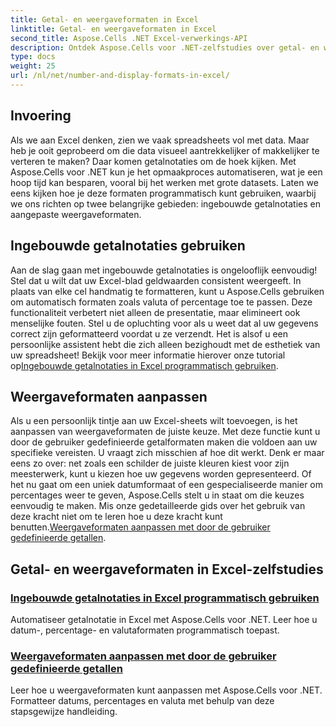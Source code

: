 ```yaml
---
title: Getal- en weergaveformaten in Excel
linktitle: Getal- en weergaveformaten in Excel
second_title: Aspose.Cells .NET Excel-verwerkings-API
description: Ontdek Aspose.Cells voor .NET-zelfstudies over getal- en weergaveformaten, inclusief ingebouwde en aangepaste opmaakopties voor Excel-automatisering.
type: docs
weight: 25
url: /nl/net/number-and-display-formats-in-excel/
---
```

## Invoering

Als we aan Excel denken, zien we vaak spreadsheets vol met data. Maar heb je ooit geprobeerd om die data visueel aantrekkelijker of makkelijker te verteren te maken? Daar komen getalnotaties om de hoek kijken. Met Aspose.Cells voor .NET kun je het opmaakproces automatiseren, wat je een hoop tijd kan besparen, vooral bij het werken met grote datasets. Laten we eens kijken hoe je deze formaten programmatisch kunt gebruiken, waarbij we ons richten op twee belangrijke gebieden: ingebouwde getalnotaties en aangepaste weergaveformaten.

## Ingebouwde getalnotaties gebruiken

Aan de slag gaan met ingebouwde getalnotaties is ongelooflijk eenvoudig! Stel dat u wilt dat uw Excel-blad geldwaarden consistent weergeeft. In plaats van elke cel handmatig te formatteren, kunt u Aspose.Cells gebruiken om automatisch formaten zoals valuta of percentage toe te passen. Deze functionaliteit verbetert niet alleen de presentatie, maar elimineert ook menselijke fouten. Stel u de opluchting voor als u weet dat al uw gegevens correct zijn geformatteerd voordat u ze verzendt. Het is alsof u een persoonlijke assistent hebt die zich alleen bezighoudt met de esthetiek van uw spreadsheet! Bekijk voor meer informatie hierover onze tutorial op[Ingebouwde getalnotaties in Excel programmatisch gebruiken](./using-built-in-number-formats/).

## Weergaveformaten aanpassen

Als u een persoonlijk tintje aan uw Excel-sheets wilt toevoegen, is het aanpassen van weergaveformaten de juiste keuze. Met deze functie kunt u door de gebruiker gedefinieerde getalformaten maken die voldoen aan uw specifieke vereisten. U vraagt zich misschien af hoe dit werkt. Denk er maar eens zo over: net zoals een schilder de juiste kleuren kiest voor zijn meesterwerk, kunt u kiezen hoe uw gegevens worden gepresenteerd. Of het nu gaat om een uniek datumformaat of een gespecialiseerde manier om percentages weer te geven, Aspose.Cells stelt u in staat om die keuzes eenvoudig te maken. Mis onze gedetailleerde gids over het gebruik van deze kracht niet om te leren hoe u deze kracht kunt benutten.[Weergaveformaten aanpassen met door de gebruiker gedefinieerde getallen](./customizing-display-formats-with-user-defined-numbers/).

## Getal- en weergaveformaten in Excel-zelfstudies
### [Ingebouwde getalnotaties in Excel programmatisch gebruiken](./using-built-in-number-formats/)
Automatiseer getalnotatie in Excel met Aspose.Cells voor .NET. Leer hoe u datum-, percentage- en valutaformaten programmatisch toepast.
### [Weergaveformaten aanpassen met door de gebruiker gedefinieerde getallen](./customizing-display-formats-with-user-defined-numbers/)
Leer hoe u weergaveformaten kunt aanpassen met Aspose.Cells voor .NET. Formatteer datums, percentages en valuta met behulp van deze stapsgewijze handleiding.